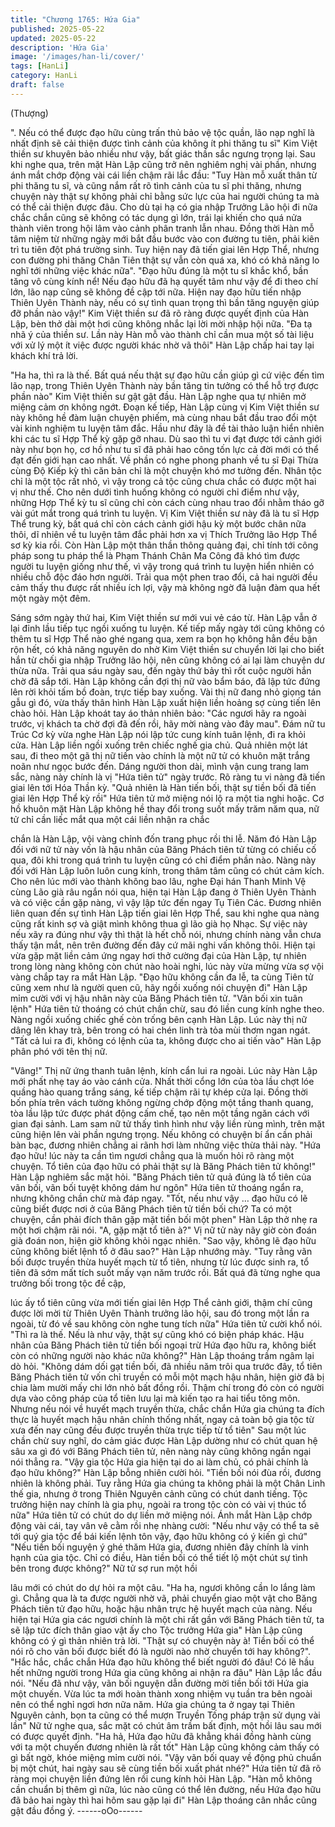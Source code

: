 ```yaml
---
title: "Chương 1765: Hứa Gia"
published: 2025-05-22
updated: 2025-05-22
description: 'Hứa Gia'
image: '/images/han-li/cover/'
tags: [HanLi]
category: HanLi
draft: false
---
```


(Thượng)

". Nếu có thể được đạo hữu cùng trấn thủ bảo vệ tộc quần, lão
nạp nghĩ là nhất định sẽ cải thiện được tình cảnh của không ít phi
thăng tu sĩ" Kim Việt thiền sư khuyên bảo nhiều như vậy, bất giác
thần sắc ngưng trọng lại.
Sau khi nghe qua, trên mặt Hàn Lập cũng trở nên nghiêm nghị vài
phần, nhưng ánh mắt chớp động vài cái liền chậm rãi lắc đầu:
"Tuy Hàn mỗ xuất thân từ phi thăng tu sĩ, và cũng nắm rất rõ tình
cảnh của tu sĩ phi thăng, nhưng chuyện này thật sự không phải
chỉ bằng sức lực của hai người chúng ta mà có thể cải thiện được
đâu. Cho dù tại hạ có gia nhập Trưởng Lão hội đi nữa chắc chắn
cũng sẽ không có tác dụng gì lớn, trái lại khiến cho quá nửa thành
viên trong hội lâm vào cảnh phân tranh lẫn nhau. Đồng thời Hàn
mỗ tâm niệm từ những ngày mới bắt đầu bước vào con đường tu
tiên, phải kiên trì tu tiên đột phá trường sinh. Tuy hiện nay đã tiến
giai lên Hợp Thể, nhưng con đường phi thăng Chân Tiên thật sự
vẫn còn quá xa, khó có khả năng lo nghĩ tới những việc khác
nữa".
"Đạo hữu đúng là một tu sĩ khắc khổ, bần tăng vô cùng kính nể!
Nếu đạo hữu đã hạ quyết tâm như vậy để đi theo chí lớn, lão nạp
cũng sẽ không đề cập tới nữa. Hiện nay đạo hữu tiến nhập Thiên
Uyên Thành này, nếu có sự tình quan trọng thì bần tăng nguyện
giúp đỡ phần nào vậy!" Kim Việt thiền sư đã rõ ràng được quyết
định của Hàn Lập, bèn thở dài một hơi cũng không nhắc lại lời
mời nhập hội nữa.
"Đa tạ nhã ý của thiền sư. Lần này Hàn mỗ vào thành chỉ cần
mua một số tài liệu với xử lý một ít việc được người khác nhờ vã
thôi" Hàn Lập chấp hai tay lại khách khí trả lời.

"Ha ha, thì ra là thế. Bất quá nếu thật sự đạo hữu cần giúp gì cứ
việc đến tìm lão nạp, trong Thiên Uyên Thành này bần tăng tin
tưởng có thể hỗ trợ được phần nào" Kim Việt thiền sư gật gật đầu.
Hàn Lập nghe qua tự nhiên mở miệng cảm ơn không ngớt.
Đoạn kế tiếp, Hàn Lập cùng vị Kim Việt thiền sư này không hề
đàm luận chuyện phiếm, mà cùng nhau bắt đầu trao đổi một vài
kinh nghiệm tu luyện tâm đắc.
Hầu như đây là đề tài thảo luận hiển nhiên khi các tu sĩ Hợp Thể
kỳ gặp gỡ nhau.
Dù sao thì tu vi đạt được tới cảnh giới này như bọn họ, cơ hồ như
tu sĩ đã phải hao công tốn lực cả đời mới có thể đạt đến giới hạn
cao nhất. Về phần có nghe phong phanh về tu sĩ Đại Thừa cùng
Độ Kiếp kỳ thì căn bản chỉ là một chuyện khó mơ tưởng đến.
Nhân tộc chỉ là một tộc rất nhỏ, vì vậy trong cả tộc cũng chưa
chắc có được một hai vị như thế.
Cho nên dưới tình huống không có người chỉ điểm như vậy,
những Hợp Thể kỳ tu sĩ cũng chỉ còn cách cùng nhau trao đổi
nhằm tháo gỡ vài gút mắt trong quá trình tu luyện.
Vị Kim Việt thiền sư này đã là tu sĩ Hợp Thể trung kỳ, bất quá chỉ
còn cách cảnh giới hậu kỳ một bước chân nữa thôi, dĩ nhiên về tu
luyện tâm đắc phải hơn xa vị Thích Trưởng lão Hợp Thể sơ kỳ kia
rồi.
Còn Hàn Lập một thân thần thông quảng đại, chỉ tính tới công
pháp song tu pháp thể là Phạm Thánh Chân Ma Công đã khó tìm
được người tu luyện giống như thế, vì vậy trong quá trình tu luyện
hiển nhiên có nhiều chỗ độc đáo hơn người.
Trải qua một phen trao đổi, cả hai người đều cảm thấy thu được
rất nhiều ích lợi, vậy mà không ngờ đã luận đàm qua hết một
ngày một đêm.

Sáng sớm ngày thứ hai, Kim Việt thiền sư mới vui vẻ cáo từ.
Hàn Lập vẫn ở lại đỉnh lầu tiếp tục ngồi xuống tu luyện.
Kế tiếp mấy ngày tới cũng không có thêm tu sĩ Hợp Thể nào ghé
ngang qua, xem ra bọn họ không hẳn đều bận rộn hết, có khả
năng nguyên do nhờ Kim Việt thiền sư chuyển lời lại cho biết hắn
từ chối gia nhập Trưởng lão hội, nên cũng không có ai lại làm
chuyện dư thừa nữa.
Trải qua sáu ngày sau, đến ngày thứ bảy thì rốt cuộc người hắn
chờ đã sắp tới.
Hàn Lập không cần đợi thị nữ vào bẩm báo, đã lập tức đứng lên
rời khỏi tấm bồ đoàn, trực tiếp bay xuống.
Vài thị nữ đang nhỏ giọng tán gẫu gì đó, vừa thấy thân hình Hàn
Lập xuất hiện liền hoảng sợ cùng tiến lên chào hỏi.
Hàn Lập khoát tay áo thản nhiên bảo: "Các ngươi hãy ra ngoài
trước, vị khách ta chờ đợi đã đến rồi, hãy mời nàng vào đây mau".
Đám nữ tu Trúc Cơ kỳ vừa nghe Hàn Lập nói lập tức cung kính
tuân lệnh, đi ra khỏi cửa.
Hàn Lập liền ngồi xuống trên chiếc nghế gia chủ.
Quả nhiên một lát sau, đi theo một gã thị nữ tiến vào chính là một
nữ tử có khuôn mặt trắng noãn như ngọc bước đến.
Dáng người thon dài, mình vận cung trang lam sắc, nàng này
chính là vị "Hứa tiên tử" ngày trước.
Rõ ràng tu vi nàng đã tiến giai lên tới Hóa Thần kỳ.
"Quả nhiên là Hàn tiến bối, thật sự tiền bối đã tiến giai lên Hợp
Thể kỳ rồi" Hứa tiên tử mở miệng nói lộ ra một tia nghi hoặc.
Cơ hồ khuôn mặt Hàn Lập không hề thay đổi trong suốt mấy trăm
năm qua, nữ tử chỉ cần liếc mắt qua một cái liền nhận ra chắc

chắn là Hàn Lập, vội vàng chỉnh đốn trang phục rồi thi lễ.
Năm đó Hàn Lập đối với nữ tử này vốn là hậu nhân của Băng
Phách tiên tử từng có chiếu cố qua, đôi khi trong quá trình tu
luyện cũng có chỉ điểm phần nào.
Nàng này đối với Hàn Lập luôn luôn cung kính, trong thâm tâm
cũng có chút cảm kích.
Cho nên lúc mới vào thành không bao lâu, nghe Đại hán Thanh
Minh Vệ cùng Lão già râu ngắn nói qua, hiện tại Hàn Lập đang ở
Thiên Uyên Thành và có việc cần gặp nàng, vì vậy lập tức đến
ngay Tụ Tiên Các.
Đương nhiên liên quan đến sự tình Hàn Lập tiến giai lên Hợp
Thể, sau khi nghe qua nàng cũng rất kinh sợ và giật mình không
thua gì lão già họ Nhạc.
Sự việc này nếu xãy ra đúng như vậy thì thật là hết chỗ nói,
nhưng chính nàng vẫn chưa thấy tận mắt, nên trên đường đến
đây cứ mãi nghi vấn không thôi.
Hiện tại vừa gặp mặt liền cảm ứng ngay hơi thở cường đại của
Hàn Lập, tự nhiên trong lòng nàng không còn chút nào hoài nghi,
lúc này vừa mừng vừa sợ vội vàng chắp tay ra mắt Hàn Lập.
"Đạo hữu không cần đa lễ, ta cùng Tiên tử cũng xem như là người
quen cũ, hãy ngồi xuống nói chuyện đi" Hàn Lập mỉm cười với vị
hậu nhân này của Băng Phách tiên tử.
"Vãn bối xin tuân lệnh" Hứa tiên tử thoáng có chút chần chừ, sau
đó liền cung kính nghe theo.
Nàng ngồi xuống chiếc ghế còn trống bên cạnh Hàn Lập.
Lúc này thị nữ dâng lên khay trà, bên trong có hai chén linh trà
tỏa mùi thơm ngan ngát.
"Tất cả lui ra đi, không có lệnh của ta, không được cho ai tiến vào"
Hàn Lập phân phó với tên thị nữ.

"Vâng!" Thị nữ ứng thanh tuân lệnh, kính cẩn lui ra ngoài.
Lúc này Hàn Lập mới phất nhẹ tay áo vào cánh cửa.
Nhất thời cổng lớn của tòa lầu chợt lóe quầng hào quang trắng
sáng, kế tiếp chậm rãi tự khép cửa lại.
Đồng thời bốn phía trên vách tường không ngừng chớp động một
tầng thanh quang, tòa lầu lập tức được phát động cấm chế, tạo
nên một tầng ngăn cách với gian đại sảnh.
Lam sam nữ tử thấy tình hình như vậy liền rùng mình, trên mặt
cũng hiện lên vài phần ngưng trọng.
Nếu không có chuyện bí ẩn cần phải bàn bạc, đương nhiên chẳng
ai rãnh hơi làm những việc thừa thải này.
"Hứa đạo hữu! lúc này ta cần tìm ngươi chẳng qua là muốn hỏi rõ
ràng một chuyện. Tổ tiên của đạo hữu có phải thật sự là Băng
Phách tiên tử không!" Hàn Lập nghiêm sắc mặt hỏi.
"Băng Phách tiên tử quả đúng là tổ tiên của vãn bối, vãn bối tuyệt
không dám hư ngôn" Hứa tiên tử thoáng ngẩn ra, nhưng không
chần chừ mà đáp ngay.
"Tốt, nếu như vậy … đạo hữu có lẽ cũng biết được nơi ở của
Băng Phách tiên tử tiền bối chứ? Ta có một chuyện, cần phải đích
thân gặp mặt tiền bối một phen" Hàn Lập thở nhẹ ra một hơi
chậm rãi nói.
"A, gặp mặt tổ tiên à?" Vị nữ tử này nãy giờ còn đoán già đoán
non, hiện giờ không khỏi ngạc nhiên.
"Sao vậy, không lẽ đạo hữu cũng không biết lệnh tổ ở đâu sao?"
Hàn Lập nhướng mày.
"Tuy rằng vãn bối được truyền thừa huyết mạch từ tổ tiên, nhưng
từ lúc được sinh ra, tổ tiên đã sớm mất tích suốt mấy vạn năm
trước rồi. Bất quá đã từng nghe qua trưởng bối trong tộc đề cập,

lúc ấy tổ tiên cũng vừa mới tiến giai lên Hợp Thể cảnh giới, thậm
chí cũng được lời mời từ Thiên Uyên Thành trưởng lão hội, sau đó
trong một lần ra ngoài, từ đó về sau không còn nghe tung tích
nữa" Hứa tiên tử cười khổ nói.
"Thì ra là thế. Nếu là như vậy, thật sự cũng khó có biện pháp
khác. Hậu nhân của Băng Phách tiên tử tiền bối ngoại trừ Hứa
đạo hữu ra, không biết còn có những người nào khác nữa
không?" Hàn Lập thoáng trầm ngâm lại dò hỏi.
"Không dám dối gạt tiền bối, đã nhiều năm trôi qua trước đây, tổ
tiên Băng Phách tiên tử vốn chỉ truyền có mỗi một mạch hậu
nhân, hiện giờ đã bị chia làm mười mấy chi lớn nhỏ bất đồng rồi.
Thậm chí trong đó còn có người dựa vào công pháp của tổ tiên
lưu lại mà kiến tạo ra hai tiểu tông môn. Nhưng nếu nói về huyết
mạch truyền thừa, chắc chắn Hứa gia chúng ta đích thực là huyết
mạch hậu nhân chính thống nhất, ngay cả toàn bộ gia tộc từ xưa
đến nay cũng đều được truyền thừa trực tiếp từ tổ tiên" Sau một
lúc chần chừ suy nghĩ, do cảm giác được Hàn Lập dường như có
chút quan hệ sâu xa gì đó với Băng Phách tiên tử, nên nàng này
cũng không ngần ngại nói thẳng ra.
"Vậy gia tộc Hứa gia hiện tại do ai làm chủ, có phải chính là đạo
hữu không?" Hàn Lập bỗng nhiên cười hỏi.
"Tiền bối nói đùa rồi, đương nhiên là không phải. Tuy rằng Hứa
gia chúng ta không phải là một Chân Linh thế gia, nhưng ở trong
Thiên Nguyên cảnh cũng có chút danh tiếng. Tộc trưởng hiện nay
chính là gia phụ, ngoài ra trong tộc còn có vài vị thúc tổ nữa" Hứa
tiên tử có chút do dự liền mở miệng nói.
Ánh mắt Hàn Lập chớp động vài cái, tay vân vê cằm rồi nhẹ
nhàng cười:
"Nếu như vậy có thể ta sẽ tới quý gia tộc để bái kiến lệnh tôn vậy,
đạo hữu không có ý kiến gì chứ"
"Nếu tiền bối nguyện ý ghé thăm Hứa gia, đương nhiên đây chính
là vinh hạnh của gia tộc. Chỉ có điều, Hàn tiền bối có thể tiết lộ
một chút sự tình bên trong được không?" Nữ tử sợ run một hồi

lâu mới có chút do dự hỏi ra một câu.
"Ha ha, ngươi không cần lo lắng làm gì. Chẳng qua là ta được
người nhờ vã, phải chuyển giao một vật cho Băng Phách tiên tử
đạo hữu, hoặc hậu nhân trực hệ huyết mạch của nàng. Nếu hiện
tại Hứa gia các ngươi chính là một chi rất gần với Băng Phách
tiên tử, ta sẽ lập tức đích thân giao vật ấy cho Tộc trưởng Hứa
gia" Hàn Lập cũng không có ý gì thản nhiên trả lời.
"Thật sự có chuyện này à! Tiền bối có thể nói rõ cho vãn bối được
biết đó là người nào nhờ chuyển tới hay không?".
"Hắc hắc, chắc chắn Hứa đạo hữu không thể biết người đó đâu!
Có lẽ hầu hết những người trong Hứa gia cũng không ai nhận ra
đâu" Hàn Lập lắc đầu nói.
"Nếu đã như vậy, vãn bối nguyện dẫn đường mời tiền bối tới Hứa
gia một chuyến. Vừa lúc ta mới hoàn thành xong nhiệm vụ tuần
tra bên ngoài nên có thể nghỉ ngơi hơn nữa năm. Hứa gia chúng
ta ở ngay tại Thiên Nguyên cảnh, bọn ta cũng có thể mượn
Truyền Tống pháp trận sử dụng vài lần" Nữ tử nghe qua, sắc mặt
có chút âm trầm bất định, một hồi lâu sau mới có được quyết
định.
"Ha hả, Hứa đạo hữu đã khẳng khái đồng hành cùng với ta một
chuyến đương nhiên là rất tốt" Hàn Lập cũng không cảm thấy có
gì bất ngờ, khóe miệng mỉm cười nói.
"Vậy vãn bối quay về động phủ chuẩn bị một chút, hai ngày sau
sẽ cùng tiền bối xuất phát nhé?" Hứa tiên tử đã rõ ràng mọi
chuyện liền đứng lên rồi cung kính hỏi Hàn Lập.
"Hàn mỗ không cần chuẩn bị thêm gì nữa, lúc nào cũng có thể lên
đường, nếu Hứa đạo hữu đã bảo hai ngày thì hai hôm sau gặp lại
đi" Hàn Lập thoáng cân nhắc cũng gật đầu đồng ý.
------oOo------
